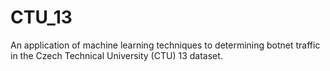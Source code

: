# CTU_13
An application of machine learning techniques to determining botnet traffic in the Czech Technical University (CTU) 13 dataset. 
